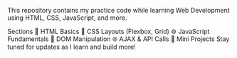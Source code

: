This repository contains my practice code while learning Web Development using HTML, CSS, JavaScript, and more.

Sections
📄 HTML Basics
🎨 CSS Layouts (Flexbox, Grid)
⚙ JavaScript Fundamentals
🧠 DOM Manipulation
🌐 AJAX & API Calls
🧪 Mini Projects
Stay tuned for updates as I learn and build more!
